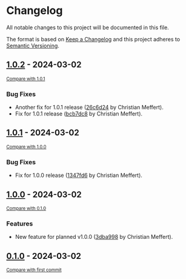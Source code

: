 # Changelog

All notable changes to this project will be documented in this file.

The format is based on [Keep a Changelog](http://keepachangelog.com/en/1.0.0/)
and this project adheres to [Semantic Versioning](http://semver.org/spec/v2.0.0.html).

<!-- insertion marker -->
## [1.0.2](https://github.com/chme/gitchangelog-test/releases/tag/1.0.2) - 2024-03-02

<small>[Compare with 1.0.1](https://github.com/chme/gitchangelog-test/compare/1.0.1...1.0.2)</small>

### Bug Fixes

- Another fix for 1.0.1 release ([26c6d24](https://github.com/chme/gitchangelog-test/commit/26c6d24a9cdcd94f4c25f5ae47bc3c8cecae2d94) by Christian Meffert).
- Fix for 1.0.1 release ([bcb7dc8](https://github.com/chme/gitchangelog-test/commit/bcb7dc8ea91a680096d3095f87b62a135da6fcc9) by Christian Meffert).

## [1.0.1](https://github.com/chme/gitchangelog-test/releases/tag/1.0.1) - 2024-03-02

<small>[Compare with 1.0.0](https://github.com/chme/gitchangelog-test/compare/1.0.0...1.0.1)</small>

### Bug Fixes

- Fix for 1.0.0 release ([1347fd6](https://github.com/chme/gitchangelog-test/commit/1347fd68dfd116ddf94d45b639f8babbd7cf6889) by Christian Meffert).

## [1.0.0](https://github.com/chme/gitchangelog-test/releases/tag/1.0.0) - 2024-03-02

<small>[Compare with 0.1.0](https://github.com/chme/gitchangelog-test/compare/0.1.0...1.0.0)</small>

### Features

- New feature for planned v1.0.0 ([3dba998](https://github.com/chme/gitchangelog-test/commit/3dba998738469adb9ea4a7f677ce944d5ca38f74) by Christian Meffert).

## [0.1.0](https://github.com/chme/gitchangelog-test/releases/tag/0.1.0) - 2024-03-02

<small>[Compare with first commit](https://github.com/chme/gitchangelog-test/compare/c62bdae4ea760b79472335985c43849f42729e26...0.1.0)</small>

